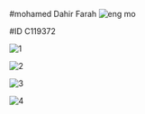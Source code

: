 #mohamed Dahir Farah
![eng mo](https://user-images.githubusercontent.com/124419412/217045694-4e027b14-11de-4d0f-9c95-160924a367b3.jpeg)

#ID C119372

![1](https://user-images.githubusercontent.com/124419412/217045288-843c0e06-5019-425f-a058-2b9a11923b96.png)


![2](https://user-images.githubusercontent.com/124419412/217045383-aa6d79d6-57a3-479a-8a39-7f2bce051bcd.PNG)


![3](https://user-images.githubusercontent.com/124419412/217045451-e0ebad4e-542c-469b-9a93-8a6f99dec9a2.PNG)


![4](https://user-images.githubusercontent.com/124419412/217045567-340737dd-15b3-49a7-ba59-da5bd9a1619a.PNG)
